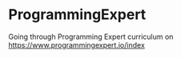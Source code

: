 # ProgrammingExpert

Going through Programming Expert curriculum on https://www.programmingexpert.io/index
